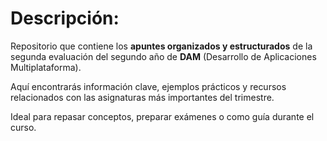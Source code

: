 # Descripción:

Repositorio que contiene los **apuntes organizados y estructurados** de la segunda evaluación del segundo año de **DAM** (Desarrollo de Aplicaciones Multiplataforma). 

Aquí encontrarás información clave, ejemplos prácticos y recursos relacionados con las asignaturas más importantes del trimestre.

Ideal para repasar conceptos, preparar exámenes o como guía durante el curso.
